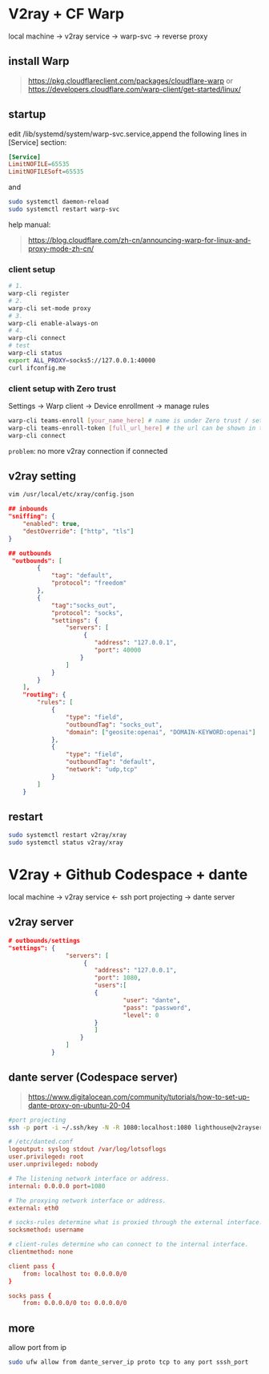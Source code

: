 # V2ray + CF Warp

local machine -> v2ray service -> warp-svc -> reverse proxy

## install Warp
> https://pkg.cloudflareclient.com/packages/cloudflare-warp
or
> https://developers.cloudflare.com/warp-client/get-started/linux/

## startup
edit /lib/systemd/system/warp-svc.service,append the following lines in [Service] section:
```conf
[Service]
LimitNOFILE=65535
LimitNOFILESoft=65535
```
and
```bash
sudo systemctl daemon-reload
sudo systemctl restart warp-svc
```
help manual:
> https://blog.cloudflare.com/zh-cn/announcing-warp-for-linux-and-proxy-mode-zh-cn/

### client setup
```bash
# 1.
warp-cli register
# 2.
warp-cli set-mode proxy
# 3.
warp-cli enable-always-on
# 4.
warp-cli connect
# test
warp-cli status
export ALL_PROXY=socks5://127.0.0.1:40000
curl ifconfig.me
```
### client setup with Zero trust
Settings -> Warp client -> Device enrollment -> manage rules
```bash
warp-cli teams-enroll [your_name_here] # name is under Zero trust / settings / general
warp-cli teams-enroll-token [full_url_here] # the url can be shown in the webpage
warp-cli connect
```
`problem`: no more v2ray connection if connected

## v2ray setting
```bash
vim /usr/local/etc/xray/config.json
```

```json
## inbounds
"sniffing": {
    "enabled": true,
    "destOverride": ["http", "tls"]
}

## outbounds
 "outbounds": [
        {
            "tag": "default",
            "protocol": "freedom"
        },
        {
            "tag":"socks_out",
            "protocol": "socks",
            "settings": {
                "servers": [
                     {
                        "address": "127.0.0.1",
                        "port": 40000
                    }
                ]
            }
        }
    ],
    "routing": {
        "rules": [
            {
                "type": "field",
                "outboundTag": "socks_out",
                "domain": ["geosite:openai", "DOMAIN-KEYWORD:openai"]
            },
            {
                "type": "field",
                "outboundTag": "default",
                "network": "udp,tcp"
            }
        ]
    }

```

## restart
```bash
sudo systemctl restart v2ray/xray
sudo systemctl status v2ray/xray
```

# V2ray + Github Codespace + dante
local machine -> v2ray service <- ssh port projecting -> dante server
## v2ray server


```json
# outbounds/settings
"settings": {
                "servers": [
                     {
                        "address": "127.0.0.1",
                        "port": 1080,
                        "users":[
                        {
                                "user": "dante",
                                "pass": "password",
                                "level": 0
                        }
                        ]
                    }
                ]
            }
```
## dante server (Codespace server)
> https://www.digitalocean.com/community/tutorials/how-to-set-up-dante-proxy-on-ubuntu-20-04
```bash
#port projecting
ssh -p port -i ~/.ssh/key -N -R 1080:localhost:1080 lighthouse@v2rayserverip
```

```conf
# /etc/danted.conf
logoutput: syslog stdout /var/log/lotsoflogs
user.privileged: root
user.unprivileged: nobody

# The listening network interface or address.
internal: 0.0.0.0 port=1080

# The proxying network interface or address.
external: eth0

# socks-rules determine what is proxied through the external interface.
socksmethod: username

# client-rules determine who can connect to the internal interface.
clientmethod: none

client pass {
    from: localhost to: 0.0.0.0/0
}

socks pass {
    from: 0.0.0.0/0 to: 0.0.0.0/0
```
## more
allow port from ip
```bash
sudo ufw allow from dante_server_ip proto tcp to any port sssh_port
```
